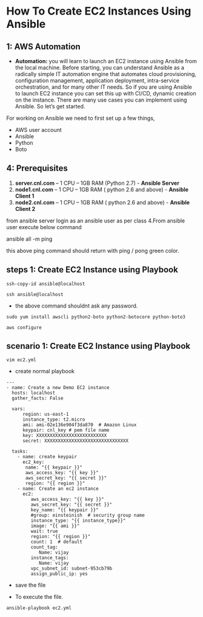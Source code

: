 # How To Create EC2 Instances Using Ansible

## 1: AWS Automation
-  **Automation:** you will learn to launch an EC2 instance using Ansible from the local machine. Before starting, you can understand Ansible as a radically simple IT automation engine that automates cloud provisioning, configuration management, application deployment, intra-service orchestration, and for many other IT needs.
So if you are using Ansible to launch EC2 instance you can set this up with CI/CD, dynamic creation on the instance. There are many use cases you can implement using Ansible.
So let’s get started.

For working on Ansible we need to first set up a few things,

- AWS user account
- Ansible
- Python
- Boto

## 4: Prerequisites

1.	**server.cnl.com** – 1 CPU – 1GB RAM (Python 2.7) - **Ansible Server**
2.	**node1.cnl.com** – 1 CPU – 1GB RAM ( python 2.6 and above) - **Ansible Client 1**
3.	**node2.cnl.com** – 1 CPU – 1GB RAM ( python 2.6 and above) - **Ansible Client 2**

from ansible server login as an ansible user as per class 4.From ansible user execute below command

ansible all -m ping

this above ping command should return with ping / pong green color.


## steps 1: Create EC2 Instance using Playbook

```
ssh-copy-id ansible@localhost
```

```
ssh ansible@localhost
```

- the above command shouldnt ask any password.


```
sudo yum install awscli python2-boto python2-botocore python-boto3
```

```
aws configure
```



## scenario 1: Create EC2 Instance using Playbook


```
vim ec2.yml
```

- create normal playbook

```
---
- name: Create a new Demo EC2 instance
  hosts: localhost
  gather_facts: False

  vars:
      region: us-east-1
      instance_type: t2.micro
      ami: ami-02e136e904f3da870  # Amazon Linux
      keypair: cnl_key # pem file name
      key: XXXXXXXXXXXXXXXXXXXXXXXXXX
      secret: XXXXXXXXXXXXXXXXXXXXXXXXXXXXXXX

  tasks:
    - name: create keypair
      ec2_key:
       name: "{{ keypair }}"
       aws_access_key: "{{ key }}"
       aws_secret_key: "{{ secret }}"
       region: "{{ region }}"
    - name: Create an ec2 instance
      ec2:
         aws_access_key: "{{ key }}"
         aws_secret_key: "{{ secret }}"
         key_name: "{{ keypair }}"
         #group: einsteinish  # security group name
         instance_type: "{{ instance_type}}"
         image: "{{ ami }}"
         wait: true
         region: "{{ region }}"
         count: 1  # default
         count_tag:
            Name: vijay
         instance_tags:
            Name: vijay
         vpc_subnet_id: subnet-953cb79b
         assign_public_ip: yes
```
- save the file

- To execute the file.

```
ansible-playbook ec2.yml
```

